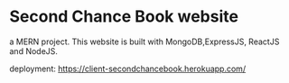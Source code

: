 # Second Chance Book website
a MERN project.
This website is built with MongoDB,ExpressJS, ReactJS and NodeJS.

deployment: https://client-secondchancebook.herokuapp.com/
